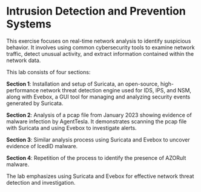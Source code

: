 # Intrusion Detection and Prevention Systems

This exercise focuses on real-time network analysis to identify suspicious behavior. It involves using common cybersecurity tools to examine network traffic, detect unusual activity, and extract information contained within the network data.

This lab consists of four sections:

**Section 1**: Installation and setup of Suricata, an open-source, high-performance network threat detection engine used for IDS, IPS, and NSM, along with Evebox, a GUI tool for managing and analyzing security events generated by Suricata.
 
**Section 2**: Analysis of a pcap file from January 2023 showing evidence of malware infection by AgentTesla. It demonstrates scanning the pcap file with Suricata and using Evebox to investigate alerts.
 
**Section 3**: Similar analysis process using Suricata and Evebox to uncover evidence of IcedID malware.
 
**Section 4**: Repetition of the process to identify the presence of AZORult malware.
 
The lab emphasizes using Suricata and Evebox for effective network threat detection and investigation.
